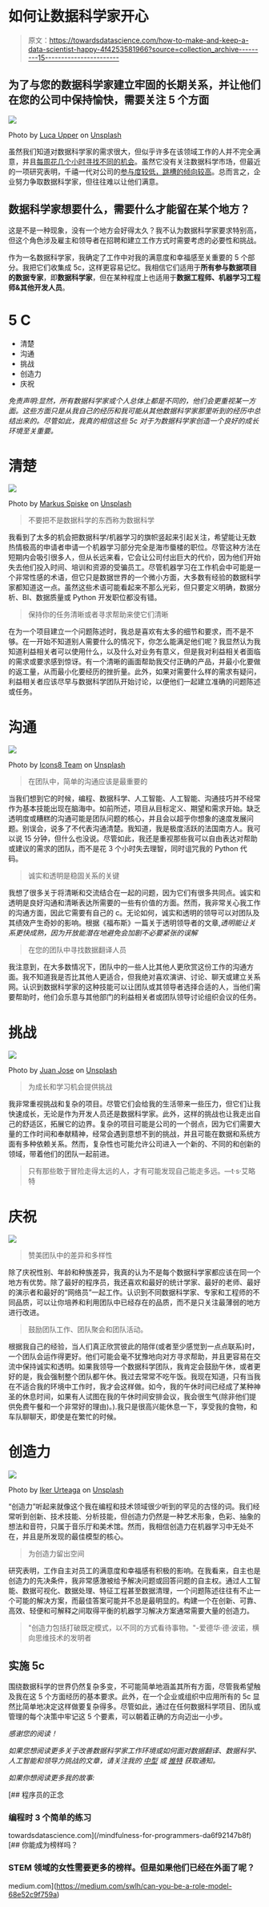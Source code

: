 # 如何让数据科学家开心

> 原文：<https://towardsdatascience.com/how-to-make-and-keep-a-data-scientist-happy-4f4253581966?source=collection_archive---------15----------------------->

## 为了与您的数据科学家建立牢固的长期关系，并让他们在您的公司中保持愉快，需要关注 5 个方面

![](img/116c47c3c61d813ca824e62d731381f7.png)

Photo by [Luca Upper](https://unsplash.com/@lucistan?utm_source=medium&utm_medium=referral) on [Unsplash](https://unsplash.com?utm_source=medium&utm_medium=referral)

虽然我们知道对数据科学家的需求很大，但似乎许多在该领域工作的人并不完全满意，并且[每周花几个小时寻找不同的机会](https://www.ft.com/content/49e81ebe-cbc3-11e7-8536-d321d0d897a3)。虽然它没有关注数据科学市场，但最近的一项研究表明，千禧一代对公司的[参与度较低，跳槽的倾向较高](https://www.gallup.com/workplace/231587/millennials-job-hopping-generation.aspx)。总而言之，企业努力争取数据科学家，但往往难以让他们满意。

## 数据科学家想要什么，需要什么才能留在某个地方？

这是不是一种现象，没有一个地方会好得太久？我不认为数据科学家要求特别高，但这个角色涉及雇主和领导者在招聘和建立工作方式时需要考虑的必要性和挑战。

作为一名数据科学家，我确定了工作中对我的满意度和幸福感至关重要的 5 个部分。我把它们收集成 5c，这样更容易记忆。我相信它们适用于**所有参与数据项目的数据专家**，即**数据科学家**，但在某种程度上也适用于**数据工程师、机器学习工程师&其他开发人员**。

# 5 C

*   清楚
*   沟通
*   挑战
*   创造力
*   庆祝

*免责声明:显然，所有数据科学家或个人总体上都是不同的，他们会更重视某一方面。这些方面只是从我自己的经历和我可能从其他数据科学家那里听到的经历中总结出来的。尽管如此，我真的相信这些 5c 对于为数据科学家创造一个良好的成长环境至关重要。*

# 清楚

![](img/112e2bd064f88d2f999723639337a9b1.png)

Photo by [Markus Spiske](https://unsplash.com/@markusspiske?utm_source=medium&utm_medium=referral) on [Unsplash](https://unsplash.com?utm_source=medium&utm_medium=referral)

> 不要把不是数据科学的东西称为数据科学

我看到了太多的机会把数据科学/机器学习的旗帜竖起来引起关注，希望能让无数热情极高的申请者申请一个机器学习部分完全是海市蜃楼的职位。尽管这种方法在短期内会吸引很多人，但从长远来看，它会让公司付出巨大的代价，因为他们开始失去他们投入时间、培训和资源的受骗员工。尽管机器学习在工作机会中可能是一个非常性感的术语，但它只是数据世界的一个微小方面，大多数有经验的数据科学家都知道这一点。虽然这些术语可能看起来不那么光彩，但只要定义明确，数据分析、BI、数据质量或 Python 开发职位都没有错。

> 保持你的任务清晰或者寻求帮助来使它们清晰

在为一个项目建立一个问题陈述时，我总是喜欢有太多的细节和要求，而不是不够。在一开始不知道别人需要什么的情况下，你怎么能满足他们呢？我显然认为我知道利益相关者可以使用什么，以及什么对业务有意义，但是我对利益相关者面临的需求或要求感到惊讶。有一个清晰的画面帮助我交付正确的产品，并最小化要做的返工量，从而最小化要经历的挫折量。此外，如果对需要什么样的需求有疑问，利益相关者应该尽早与数据科学团队开始讨论，以便他们一起建立准确的问题陈述或任务。

# 沟通

![](img/d9395b28f76500de8ecaecac39f532d3.png)

Photo by [Icons8 Team](https://unsplash.com/@icons8?utm_source=medium&utm_medium=referral) on [Unsplash](https://unsplash.com?utm_source=medium&utm_medium=referral)

> 在团队中，简单的沟通应该是最重要的

当我们想到它的时候，编程、数据科学、人工智能、人工智能、沟通技巧并不经常作为基本技能出现在脑海中。如前所述，项目从目标定义、期望和需求开始。缺乏透明度或糟糕的沟通可能是团队问题的核心，并且会以超乎你想象的速度发展问题。别误会，说多了不代表沟通清楚。我知道，我是极度活跃的法国南方人。我可以说 15 分钟，但什么也没说。尽管如此，我还是重视那些我可以自由表达对帮助或建议的需求的团队，而不是花 3 个小时失去理智，同时诅咒我的 Python 代码。

> 诚实和透明是稳固关系的关键

我想了很多关于将清晰和交流结合在一起的问题，因为它们有很多共同点。诚实和透明是良好沟通和清晰表达所需要的一些有价值的方面。然而，我非常关心我工作的沟通方面，因此它需要有自己的 c。无论如何，诚实和透明的领导可以对团队及其绩效产生奇妙的影响。根据《福布斯》一篇关于透明领导者的文章,*透明能让关系更快成熟，因为开放能潜在地避免会加剧不必要紧张的误解*

> 在您的团队中寻找数据翻译人员

我注意到，在大多数情况下，团队中的一些人比其他人更欣赏这份工作的沟通方面。我不知道我是否比其他人更适合，但我绝对喜欢演讲、讨论、聊天或建立关系网。认识到数据科学家的这种技能可以让团队或其领导者选择合适的人，当他们需要帮助时，他们会乐意与其他部门的利益相关者或团队领导讨论组织会议的任务。

# 挑战

![](img/440c4c3410ad465b3806eaa8e0d98170.png)

Photo by [Juan Jose](https://unsplash.com/@jjalonso?utm_source=medium&utm_medium=referral) on [Unsplash](https://unsplash.com?utm_source=medium&utm_medium=referral)

> 为成长和学习机会提供挑战

我非常重视挑战和复杂的项目。尽管它们会给我的生活带来一些压力，但它们让我快速成长，无论是作为开发人员还是数据科学家。此外，这样的挑战也让我走出自己的舒适区，拓展它的边界。复杂的项目可能是公司的一个弱点，因为它们需要大量的工作时间和奉献精神，经常会遇到意想不到的挑战，并且可能在数据和系统方面有多种依赖关系。然而，复杂性也可能允许公司进入一个新的、不同的和创新的领域，带着他们的团队一起前进。

> 只有那些敢于冒险走得太远的人，才有可能发现自己能走多远。—t·s·艾略特

# 庆祝

![](img/a03d155955d67ec22ac96a880427a231.png)

> 赞美团队中的差异和多样性

除了庆祝性别、年龄和种族差异，我真的认为不是每个数据科学家都应该在同一个地方有优势。除了最好的程序员，我还喜欢和最好的统计学家、最好的老师、最好的演示者和最好的“网络员”一起工作。认识到不同数据科学家、专家和工程师的不同品质，可以让你培养和利用团队中已经存在的品质，而不是只关注最薄弱的地方进行改进。

> 鼓励团队工作、团队聚会和团队活动。

根据我自己的经验，当人们真正欣赏彼此的陪伴(或者至少感觉到一点点联系)时，一个团队会运作得更好。他们可能会毫不犹豫地向对方寻求帮助，并且更容易在交流中保持诚实和透明。如果我领导一个数据科学团队，我肯定会鼓励午休，或者更好的是，我会强制整个团队都午休。我过去常常不吃午饭。我现在知道，只有当我在不适合我的环境中工作时，我才会这样做。如今，我的午休时间已经成了某种神圣的休息时间，如果有人试图在我的午休时间安排会议，我会很生气(除非他们提供免费午餐和一个非常好的理由)。).我只是很高兴能休息一下，享受我的食物，和车队聊聊天，即使是在繁忙的时候。

# 创造力

![](img/085cf85061476376b4f3c83af3a5c0e2.png)

Photo by [Iker Urteaga](https://unsplash.com/@iurte?utm_source=medium&utm_medium=referral) on [Unsplash](https://unsplash.com?utm_source=medium&utm_medium=referral)

“创造力”听起来就像这个我在编程和技术领域很少听到的罕见的古怪的词。我们经常听到创新、技术技能、分析技能，但创造力仍然是一种艺术形象，色彩、抽象的想法和音符，只属于音乐厅和美术馆。然而，我相信创造力在机器学习中无处不在，并且是所发现的最佳模型的核心。

> 为创造力留出空间

研究表明，工作自主对员工的满意度和幸福感有积极的影响。在我看来，自主也是创造力的先决条件，我非常感激被给予解决问题或回答问题的自主权。通过人工智能、数据可视化、数据处理、特征工程甚至数据清理，一个问题陈述往往有不止一个可能的解决方案，而最佳答案可能并不总是最明显的。构建一个在创新、可靠、高效、轻便和可解释之间取得平衡的机器学习解决方案通常需要大量的创造力。

> "创造力包括打破既定模式，以不同的方式看待事物。"-爱德华·德·波诺，横向思维技术的发明者

## 实施 5c

围绕数据科学的世界仍然复杂多变，不可能简单地涵盖其所有方面，尽管我希望触及我在这 5 个方面经历的基本要求。此外，在一个企业或组织中应用所有的 5c 显然比简单地决定这样做要复杂得多。尽管如此，通过在任何数据科学项目、团队或管理的每个决策中牢记这 5 个要素，可以朝着正确的方向迈出一小步。

*感谢您的阅读！*

*如果您想阅读更多关于改善数据科学家工作环境或如何面对数据翻译、数据科学、人工智能和领导力挑战的文章，请关注我的* [*中型*](https://medium.com/@julia.d.russo) *或* [*推特*](https://twitter.com/DIRUSSOJulia) *获取通知。*

*如果你想阅读更多我的故事:*

[](/mindfulness-for-programmers-da6f92147b8f) [## 程序员的正念

### 编程时 3 个简单的练习

towardsdatascience.com](/mindfulness-for-programmers-da6f92147b8f) [](https://medium.com/swlh/can-you-be-a-role-model-68e52c9f759a) [## 你能成为榜样吗？

### STEM 领域的女性需要更多的榜样。但是如果他们已经在外面了呢？

medium.com](https://medium.com/swlh/can-you-be-a-role-model-68e52c9f759a)